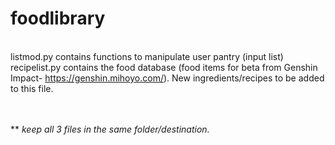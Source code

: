 # foodlibrary

<br>listmod.py contains functions to manipulate user pantry (input list)
<br>recipelist.py contains the food database (food items for beta from Genshin Impact- https://genshin.mihoyo.com/). New ingredients/recipes to be added to this file.

<br><br>** <i>keep all 3 files in the same folder/destination.<i>
